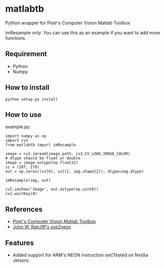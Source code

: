 # matlabtb
Python wrapper for Piotr's Computer Vision Matlab Toolbox

imResample only.
You can use this as an example if you want to add more functions.

## Requirement
- Python
- Numpy

## How to install
    
    python setup.py install
    
## How to use
example.py:
    
    import numpy as np
    import cv2
    from matlabtb import imResample
    
    image = cv2.imread(image_path, cv2.CV_LOAD_IMAGE_COLOR)
    # dtype should be float or double
    image = image.astype(np.float32)
    sz = (207, 270)
    out = np.zeros((sz[0], sz[1], img.shape[2]), dtype=img.dtype)
    
    imResample(img, out)
    
    cv2.imshow('Image', out.astype(np.uint8))
    cv2.waitKey(0)

## References
- [Piotr's Computer Vision Matlab Toolbox](https://github.com/pdollar/toolbox)
- [John W. Ratcliff's sse2neon](https://github.com/jratcliff63367/sse2neon)

## Features
- Added support for ARM's NEON instruction set(Tested on Nvidia Jetson).


